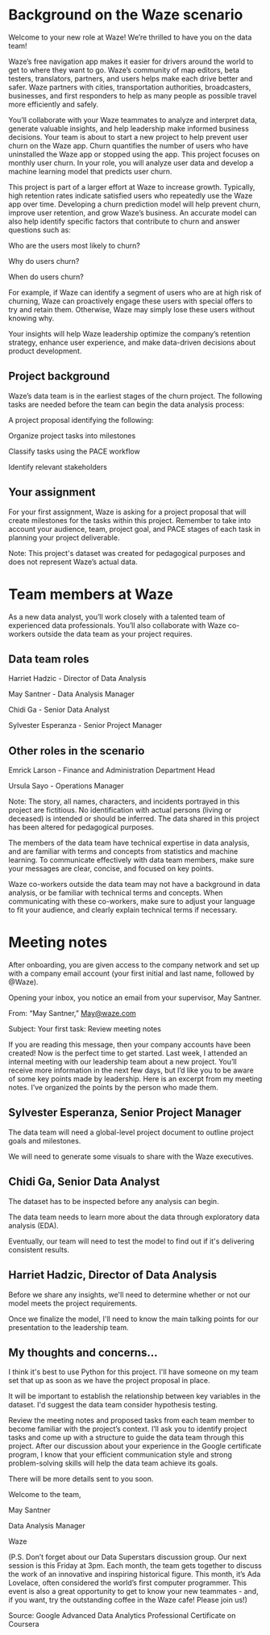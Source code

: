 # Background on the Waze scenario
Welcome to your new role at Waze! We’re thrilled to have you on the data team! 

Waze’s free navigation app makes it easier for drivers around the world to get to where they want to go. Waze’s community of map editors, beta testers, translators, partners, and users helps make each drive better and safer. Waze partners with cities, transportation authorities, broadcasters, businesses, and first responders to help as many people as possible travel more efficiently and safely. 

You’ll collaborate with your Waze teammates to analyze and interpret data, generate valuable insights, and help leadership make informed business decisions. Your team is about to start a new project to help prevent user churn on the Waze app. Churn quantifies the number of users who have uninstalled the Waze app or stopped using the app. This project focuses on monthly user churn. In your role, you will analyze user data and develop a machine learning model that predicts user churn. 

This project is part of a larger effort at Waze to increase growth. Typically, high retention rates indicate satisfied users who repeatedly use the Waze app over time. Developing a churn prediction model will help prevent churn, improve user retention, and grow Waze’s business. An accurate model can also help identify specific factors that contribute to churn and answer questions such as: 

Who are the users most likely to churn?

Why do users churn? 

When do users churn? 

For example, if Waze can identify a segment of users who are at high risk of churning, Waze can proactively engage these users with special offers to try and retain them. Otherwise, Waze may simply lose these users without knowing why. 

Your insights will help Waze leadership optimize the company’s retention strategy, enhance user experience, and make data-driven decisions about product development.  

## Project background
Waze’s data team is in the earliest stages of the churn project. The following tasks are needed before the team can begin the data analysis process:

A project proposal identifying the following:

Organize project tasks into milestones

Classify tasks using the PACE workflow

Identify relevant stakeholders

## Your assignment
For your first assignment, Waze is asking for a project proposal that will create milestones for the tasks within this project. Remember to take into account your audience, team, project goal, and PACE stages of each task in planning your project deliverable.

Note: This project's dataset was created for pedagogical purposes and does not represent Waze’s actual data.

# Team members at Waze
As a new data analyst, you’ll work closely with a talented team of experienced data professionals. You’ll also collaborate with Waze co-workers outside the data team as your project requires. 

## Data team roles
Harriet Hadzic - Director of Data Analysis 

May Santner - Data Analysis Manager 

Chidi Ga - Senior Data Analyst 

Sylvester Esperanza - Senior Project Manager 

## Other roles in the scenario
Emrick Larson - Finance and Administration Department Head 

Ursula Sayo - Operations Manager 

Note: The story, all names, characters, and incidents portrayed in this project are fictitious. No identification with actual persons (living or deceased) is intended or should be inferred. The data shared in this project has been altered for pedagogical purposes.

The members of the data team have technical expertise in data analysis, and are familiar with  terms and concepts from statistics and machine learning. To communicate effectively with data team members, make sure your messages are clear, concise, and focused on key points. 

Waze co-workers outside the data team may not have a background in data analysis, or be familiar with technical terms and concepts. When communicating with these co-workers, make sure to adjust your language to fit your audience, and clearly explain technical terms if necessary.

# Meeting notes
After onboarding, you are given access to the company network and set up with a company email account (your first initial and last name, followed by @Waze).

Opening your inbox, you notice an email from your supervisor, May Santner. 

From:  “May Santner,” May@waze.com 

Subject: Your first task: Review meeting notes

If you are reading this message, then your company accounts have been created! Now is the perfect time to get started. Last week, I attended an internal meeting with our leadership team about a new project. You’ll receive more information in the next few days, but I’d like you to be aware of some key points made by leadership. Here is an excerpt from my meeting notes. I’ve organized the points by the person who made them.

## Sylvester Esperanza, Senior Project Manager

The data team will need a global-level project document to outline project goals and milestones.

We will need to generate some visuals to share with the Waze executives.

## Chidi Ga, Senior Data Analyst

The dataset has to be inspected before any analysis can begin. 

The data team needs to learn more about the data through exploratory data analysis (EDA).

Eventually, our team will need to test the model to find out if it's delivering consistent results.

## Harriet Hadzic, Director of Data Analysis

Before we share any insights, we'll need to determine whether or not our model meets the project requirements.

Once we finalize the model, I'll need to know the main talking points for our presentation to the leadership team.

## My thoughts and concerns… 

I think it's best to use Python for this project. I'll have someone on my team set that up as soon as we have the project proposal in place.

It will be important to establish the relationship between key variables in the dataset. I'd suggest the data team consider hypothesis testing.

Review the meeting notes and proposed tasks from each team member to become familiar with the project’s context. I’ll ask you to identify project tasks and come up with a structure to guide the data team through this project. After our discussion about your experience in the Google certificate program, I know that your efficient communication style and strong problem-solving skills will help the data team achieve its goals. 

There will be more details sent to you soon.

Welcome to the team,

May Santner 

Data Analysis Manager

Waze

(P.S. Don’t forget about our Data Superstars discussion group. Our next session is this Friday at 3pm. Each month, the team gets together to discuss the work of an innovative and inspiring historical figure. This month, it’s Ada Lovelace, often considered the world’s first computer programmer. This event is also a great opportunity to get to know your new teammates - and, if you want, try the outstanding coffee in the Waze cafe! Please join us!)

Source: Google Advanced Data Analytics Professional Certificate on Coursera
